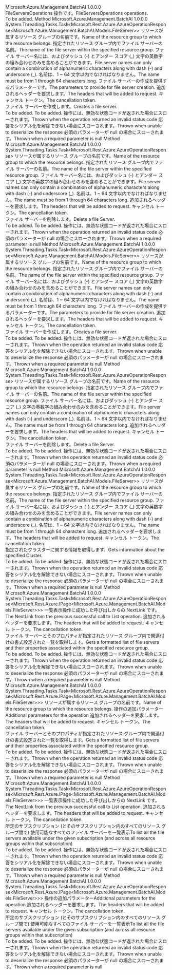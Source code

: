 <Type Name="IFileServersOperations" FullName="Microsoft.Azure.Management.BatchAI.IFileServersOperations">
  <TypeSignature Language="C#" Value="public interface IFileServersOperations" />
  <TypeSignature Language="ILAsm" Value=".class public interface auto ansi abstract IFileServersOperations" />
  <TypeSignature Language="DocId" Value="T:Microsoft.Azure.Management.BatchAI.IFileServersOperations" />
  <TypeSignature Language="VB.NET" Value="Public Interface IFileServersOperations" />
  <TypeSignature Language="F#" Value="type IFileServersOperations = interface" />
  <AssemblyInfo>
    <AssemblyName>Microsoft.Azure.Management.BatchAI</AssemblyName>
    <AssemblyVersion>1.0.0.0</AssemblyVersion>
  </AssemblyInfo>
  <Interfaces />
  <Docs>
    <summary>
            <span data-ttu-id="c0814-101">FileServersOperations 操作です。</span><span class="sxs-lookup"><span data-stu-id="c0814-101">FileServersOperations operations.</span></span>
            </summary>
    <remarks>To be added.</remarks>
  </Docs>
  <Members>
    <Member MemberName="BeginCreateWithHttpMessagesAsync">
      <MemberSignature Language="C#" Value="public System.Threading.Tasks.Task&lt;Microsoft.Rest.Azure.AzureOperationResponse&lt;Microsoft.Azure.Management.BatchAI.Models.FileServer&gt;&gt; BeginCreateWithHttpMessagesAsync (string resourceGroupName, string fileServerName, Microsoft.Azure.Management.BatchAI.Models.FileServerCreateParameters parameters, System.Collections.Generic.Dictionary&lt;string,System.Collections.Generic.List&lt;string&gt;&gt; customHeaders = null, System.Threading.CancellationToken cancellationToken = null);" />
      <MemberSignature Language="ILAsm" Value=".method public hidebysig newslot virtual instance class System.Threading.Tasks.Task`1&lt;class Microsoft.Rest.Azure.AzureOperationResponse`1&lt;class Microsoft.Azure.Management.BatchAI.Models.FileServer&gt;&gt; BeginCreateWithHttpMessagesAsync(string resourceGroupName, string fileServerName, class Microsoft.Azure.Management.BatchAI.Models.FileServerCreateParameters parameters, class System.Collections.Generic.Dictionary`2&lt;string, class System.Collections.Generic.List`1&lt;string&gt;&gt; customHeaders, valuetype System.Threading.CancellationToken cancellationToken) cil managed" />
      <MemberSignature Language="DocId" Value="M:Microsoft.Azure.Management.BatchAI.IFileServersOperations.BeginCreateWithHttpMessagesAsync(System.String,System.String,Microsoft.Azure.Management.BatchAI.Models.FileServerCreateParameters,System.Collections.Generic.Dictionary{System.String,System.Collections.Generic.List{System.String}},System.Threading.CancellationToken)" />
      <MemberSignature Language="F#" Value="abstract member BeginCreateWithHttpMessagesAsync : string * string * Microsoft.Azure.Management.BatchAI.Models.FileServerCreateParameters * System.Collections.Generic.Dictionary&lt;string, System.Collections.Generic.List&lt;string&gt;&gt; * System.Threading.CancellationToken -&gt; System.Threading.Tasks.Task&lt;Microsoft.Rest.Azure.AzureOperationResponse&lt;Microsoft.Azure.Management.BatchAI.Models.FileServer&gt;&gt;" Usage="iFileServersOperations.BeginCreateWithHttpMessagesAsync (resourceGroupName, fileServerName, parameters, customHeaders, cancellationToken)" />
      <MemberType>Method</MemberType>
      <AssemblyInfo>
        <AssemblyName>Microsoft.Azure.Management.BatchAI</AssemblyName>
        <AssemblyVersion>1.0.0.0</AssemblyVersion>
      </AssemblyInfo>
      <ReturnValue>
        <ReturnType>System.Threading.Tasks.Task&lt;Microsoft.Rest.Azure.AzureOperationResponse&lt;Microsoft.Azure.Management.BatchAI.Models.FileServer&gt;&gt;</ReturnType>
      </ReturnValue>
      <Parameters>
        <Parameter Name="resourceGroupName" Type="System.String" />
        <Parameter Name="fileServerName" Type="System.String" />
        <Parameter Name="parameters" Type="Microsoft.Azure.Management.BatchAI.Models.FileServerCreateParameters" />
        <Parameter Name="customHeaders" Type="System.Collections.Generic.Dictionary&lt;System.String,System.Collections.Generic.List&lt;System.String&gt;&gt;" />
        <Parameter Name="cancellationToken" Type="System.Threading.CancellationToken" />
      </Parameters>
      <Docs>
        <param name="resourceGroupName">
            <span data-ttu-id="c0814-102">リソースが属するリソース グループの名前です。</span><span class="sxs-lookup"><span data-stu-id="c0814-102">Name of the resource group to which the resource belongs.</span></span>
            </param>
        <param name="fileServerName">
            <span data-ttu-id="c0814-103">指定されたリソース グループ内でファイル サーバーの名前。</span><span class="sxs-lookup"><span data-stu-id="c0814-103">The name of the file server within the specified resource group.</span></span>
            <span data-ttu-id="c0814-104">ファイル サーバー名には、およびダッシュ (-) とアンダー スコア (_) 文字の英数字の組み合わせのみを含めることができます。</span><span class="sxs-lookup"><span data-stu-id="c0814-104">File server names can only contain a combination of alphanumeric characters along with dash (-) and underscore (_).</span></span> <span data-ttu-id="c0814-105">名前は、1 ~ 64 文字以内でなければなりません。</span><span class="sxs-lookup"><span data-stu-id="c0814-105">The name must be from 1 through 64 characters long.</span></span>
            </param>
        <param name="parameters">
            <span data-ttu-id="c0814-106">ファイル サーバーの作成を提供するパラメーターです。</span><span class="sxs-lookup"><span data-stu-id="c0814-106">The parameters to provide for file server creation.</span></span>
            </param>
        <param name="customHeaders">
            <span data-ttu-id="c0814-107">追加されるヘッダーを要求します。</span><span class="sxs-lookup"><span data-stu-id="c0814-107">The headers that will be added to request.</span></span>
            </param>
        <param name="cancellationToken">
            <span data-ttu-id="c0814-108">キャンセル トークン。</span><span class="sxs-lookup"><span data-stu-id="c0814-108">The cancellation token.</span></span>
            </param>
        <summary>
            <span data-ttu-id="c0814-109">ファイル サーバーを作成します。</span><span class="sxs-lookup"><span data-stu-id="c0814-109">Creates a file server.</span></span>
            </summary>
        <returns>To be added.</returns>
        <remarks>To be added.</remarks>
        <exception cref="T:Microsoft.Rest.Azure.CloudException">
            <span data-ttu-id="c0814-110">操作には、無効な状態コードが返された場合にスローされます。</span><span class="sxs-lookup"><span data-stu-id="c0814-110">Thrown when the operation returned an invalid status code</span></span>
            </exception>
        <exception cref="T:Microsoft.Rest.SerializationException">
            <span data-ttu-id="c0814-111">応答をシリアル化を解除できない場合にスローされます。</span><span class="sxs-lookup"><span data-stu-id="c0814-111">Thrown when unable to deserialize the response</span></span>
            </exception>
        <exception cref="T:Microsoft.Rest.ValidationException">
            <span data-ttu-id="c0814-112">必須のパラメーターが null の場合にスローされます。</span><span class="sxs-lookup"><span data-stu-id="c0814-112">Thrown when a required parameter is null</span></span>
            </exception>
      </Docs>
    </Member>
    <Member MemberName="BeginDeleteWithHttpMessagesAsync">
      <MemberSignature Language="C#" Value="public System.Threading.Tasks.Task&lt;Microsoft.Rest.Azure.AzureOperationResponse&gt; BeginDeleteWithHttpMessagesAsync (string resourceGroupName, string fileServerName, System.Collections.Generic.Dictionary&lt;string,System.Collections.Generic.List&lt;string&gt;&gt; customHeaders = null, System.Threading.CancellationToken cancellationToken = null);" />
      <MemberSignature Language="ILAsm" Value=".method public hidebysig newslot virtual instance class System.Threading.Tasks.Task`1&lt;class Microsoft.Rest.Azure.AzureOperationResponse&gt; BeginDeleteWithHttpMessagesAsync(string resourceGroupName, string fileServerName, class System.Collections.Generic.Dictionary`2&lt;string, class System.Collections.Generic.List`1&lt;string&gt;&gt; customHeaders, valuetype System.Threading.CancellationToken cancellationToken) cil managed" />
      <MemberSignature Language="DocId" Value="M:Microsoft.Azure.Management.BatchAI.IFileServersOperations.BeginDeleteWithHttpMessagesAsync(System.String,System.String,System.Collections.Generic.Dictionary{System.String,System.Collections.Generic.List{System.String}},System.Threading.CancellationToken)" />
      <MemberSignature Language="F#" Value="abstract member BeginDeleteWithHttpMessagesAsync : string * string * System.Collections.Generic.Dictionary&lt;string, System.Collections.Generic.List&lt;string&gt;&gt; * System.Threading.CancellationToken -&gt; System.Threading.Tasks.Task&lt;Microsoft.Rest.Azure.AzureOperationResponse&gt;" Usage="iFileServersOperations.BeginDeleteWithHttpMessagesAsync (resourceGroupName, fileServerName, customHeaders, cancellationToken)" />
      <MemberType>Method</MemberType>
      <AssemblyInfo>
        <AssemblyName>Microsoft.Azure.Management.BatchAI</AssemblyName>
        <AssemblyVersion>1.0.0.0</AssemblyVersion>
      </AssemblyInfo>
      <ReturnValue>
        <ReturnType>System.Threading.Tasks.Task&lt;Microsoft.Rest.Azure.AzureOperationResponse&gt;</ReturnType>
      </ReturnValue>
      <Parameters>
        <Parameter Name="resourceGroupName" Type="System.String" />
        <Parameter Name="fileServerName" Type="System.String" />
        <Parameter Name="customHeaders" Type="System.Collections.Generic.Dictionary&lt;System.String,System.Collections.Generic.List&lt;System.String&gt;&gt;" />
        <Parameter Name="cancellationToken" Type="System.Threading.CancellationToken" />
      </Parameters>
      <Docs>
        <param name="resourceGroupName">
            <span data-ttu-id="c0814-113">リソースが属するリソース グループの名前です。</span><span class="sxs-lookup"><span data-stu-id="c0814-113">Name of the resource group to which the resource belongs.</span></span>
            </param>
        <param name="fileServerName">
            <span data-ttu-id="c0814-114">指定されたリソース グループ内でファイル サーバーの名前。</span><span class="sxs-lookup"><span data-stu-id="c0814-114">The name of the file server within the specified resource group.</span></span>
            <span data-ttu-id="c0814-115">ファイル サーバー名には、およびダッシュ (-) とアンダー スコア (_) 文字の英数字の組み合わせのみを含めることができます。</span><span class="sxs-lookup"><span data-stu-id="c0814-115">File server names can only contain a combination of alphanumeric characters along with dash (-) and underscore (_).</span></span> <span data-ttu-id="c0814-116">名前は、1 ~ 64 文字以内でなければなりません。</span><span class="sxs-lookup"><span data-stu-id="c0814-116">The name must be from 1 through 64 characters long.</span></span>
            </param>
        <param name="customHeaders">
            <span data-ttu-id="c0814-117">追加されるヘッダーを要求します。</span><span class="sxs-lookup"><span data-stu-id="c0814-117">The headers that will be added to request.</span></span>
            </param>
        <param name="cancellationToken">
            <span data-ttu-id="c0814-118">キャンセル トークン。</span><span class="sxs-lookup"><span data-stu-id="c0814-118">The cancellation token.</span></span>
            </param>
        <summary>
            <span data-ttu-id="c0814-119">ファイル サーバーを削除します。</span><span class="sxs-lookup"><span data-stu-id="c0814-119">Delete a file Server.</span></span>
            </summary>
        <returns>To be added.</returns>
        <remarks>To be added.</remarks>
        <exception cref="T:Microsoft.Rest.Azure.CloudException">
            <span data-ttu-id="c0814-120">操作には、無効な状態コードが返された場合にスローされます。</span><span class="sxs-lookup"><span data-stu-id="c0814-120">Thrown when the operation returned an invalid status code</span></span>
            </exception>
        <exception cref="T:Microsoft.Rest.ValidationException">
            <span data-ttu-id="c0814-121">必須のパラメーターが null の場合にスローされます。</span><span class="sxs-lookup"><span data-stu-id="c0814-121">Thrown when a required parameter is null</span></span>
            </exception>
      </Docs>
    </Member>
    <Member MemberName="CreateWithHttpMessagesAsync">
      <MemberSignature Language="C#" Value="public System.Threading.Tasks.Task&lt;Microsoft.Rest.Azure.AzureOperationResponse&lt;Microsoft.Azure.Management.BatchAI.Models.FileServer&gt;&gt; CreateWithHttpMessagesAsync (string resourceGroupName, string fileServerName, Microsoft.Azure.Management.BatchAI.Models.FileServerCreateParameters parameters, System.Collections.Generic.Dictionary&lt;string,System.Collections.Generic.List&lt;string&gt;&gt; customHeaders = null, System.Threading.CancellationToken cancellationToken = null);" />
      <MemberSignature Language="ILAsm" Value=".method public hidebysig newslot virtual instance class System.Threading.Tasks.Task`1&lt;class Microsoft.Rest.Azure.AzureOperationResponse`1&lt;class Microsoft.Azure.Management.BatchAI.Models.FileServer&gt;&gt; CreateWithHttpMessagesAsync(string resourceGroupName, string fileServerName, class Microsoft.Azure.Management.BatchAI.Models.FileServerCreateParameters parameters, class System.Collections.Generic.Dictionary`2&lt;string, class System.Collections.Generic.List`1&lt;string&gt;&gt; customHeaders, valuetype System.Threading.CancellationToken cancellationToken) cil managed" />
      <MemberSignature Language="DocId" Value="M:Microsoft.Azure.Management.BatchAI.IFileServersOperations.CreateWithHttpMessagesAsync(System.String,System.String,Microsoft.Azure.Management.BatchAI.Models.FileServerCreateParameters,System.Collections.Generic.Dictionary{System.String,System.Collections.Generic.List{System.String}},System.Threading.CancellationToken)" />
      <MemberSignature Language="F#" Value="abstract member CreateWithHttpMessagesAsync : string * string * Microsoft.Azure.Management.BatchAI.Models.FileServerCreateParameters * System.Collections.Generic.Dictionary&lt;string, System.Collections.Generic.List&lt;string&gt;&gt; * System.Threading.CancellationToken -&gt; System.Threading.Tasks.Task&lt;Microsoft.Rest.Azure.AzureOperationResponse&lt;Microsoft.Azure.Management.BatchAI.Models.FileServer&gt;&gt;" Usage="iFileServersOperations.CreateWithHttpMessagesAsync (resourceGroupName, fileServerName, parameters, customHeaders, cancellationToken)" />
      <MemberType>Method</MemberType>
      <AssemblyInfo>
        <AssemblyName>Microsoft.Azure.Management.BatchAI</AssemblyName>
        <AssemblyVersion>1.0.0.0</AssemblyVersion>
      </AssemblyInfo>
      <ReturnValue>
        <ReturnType>System.Threading.Tasks.Task&lt;Microsoft.Rest.Azure.AzureOperationResponse&lt;Microsoft.Azure.Management.BatchAI.Models.FileServer&gt;&gt;</ReturnType>
      </ReturnValue>
      <Parameters>
        <Parameter Name="resourceGroupName" Type="System.String" />
        <Parameter Name="fileServerName" Type="System.String" />
        <Parameter Name="parameters" Type="Microsoft.Azure.Management.BatchAI.Models.FileServerCreateParameters" />
        <Parameter Name="customHeaders" Type="System.Collections.Generic.Dictionary&lt;System.String,System.Collections.Generic.List&lt;System.String&gt;&gt;" />
        <Parameter Name="cancellationToken" Type="System.Threading.CancellationToken" />
      </Parameters>
      <Docs>
        <param name="resourceGroupName">
            <span data-ttu-id="c0814-122">リソースが属するリソース グループの名前です。</span><span class="sxs-lookup"><span data-stu-id="c0814-122">Name of the resource group to which the resource belongs.</span></span>
            </param>
        <param name="fileServerName">
            <span data-ttu-id="c0814-123">指定されたリソース グループ内でファイル サーバーの名前。</span><span class="sxs-lookup"><span data-stu-id="c0814-123">The name of the file server within the specified resource group.</span></span>
            <span data-ttu-id="c0814-124">ファイル サーバー名には、およびダッシュ (-) とアンダー スコア (_) 文字の英数字の組み合わせのみを含めることができます。</span><span class="sxs-lookup"><span data-stu-id="c0814-124">File server names can only contain a combination of alphanumeric characters along with dash (-) and underscore (_).</span></span> <span data-ttu-id="c0814-125">名前は、1 ~ 64 文字以内でなければなりません。</span><span class="sxs-lookup"><span data-stu-id="c0814-125">The name must be from 1 through 64 characters long.</span></span>
            </param>
        <param name="parameters">
            <span data-ttu-id="c0814-126">ファイル サーバーの作成を提供するパラメーターです。</span><span class="sxs-lookup"><span data-stu-id="c0814-126">The parameters to provide for file server creation.</span></span>
            </param>
        <param name="customHeaders">
            <span data-ttu-id="c0814-127">追加されるヘッダーを要求します。</span><span class="sxs-lookup"><span data-stu-id="c0814-127">The headers that will be added to request.</span></span>
            </param>
        <param name="cancellationToken">
            <span data-ttu-id="c0814-128">キャンセル トークン。</span><span class="sxs-lookup"><span data-stu-id="c0814-128">The cancellation token.</span></span>
            </param>
        <summary>
            <span data-ttu-id="c0814-129">ファイル サーバーを作成します。</span><span class="sxs-lookup"><span data-stu-id="c0814-129">Creates a file server.</span></span>
            </summary>
        <returns>To be added.</returns>
        <remarks>To be added.</remarks>
        <exception cref="T:Microsoft.Rest.Azure.CloudException">
            <span data-ttu-id="c0814-130">操作には、無効な状態コードが返された場合にスローされます。</span><span class="sxs-lookup"><span data-stu-id="c0814-130">Thrown when the operation returned an invalid status code</span></span>
            </exception>
        <exception cref="T:Microsoft.Rest.SerializationException">
            <span data-ttu-id="c0814-131">応答をシリアル化を解除できない場合にスローされます。</span><span class="sxs-lookup"><span data-stu-id="c0814-131">Thrown when unable to deserialize the response</span></span>
            </exception>
        <exception cref="T:Microsoft.Rest.ValidationException">
            <span data-ttu-id="c0814-132">必須のパラメーターが null の場合にスローされます。</span><span class="sxs-lookup"><span data-stu-id="c0814-132">Thrown when a required parameter is null</span></span>
            </exception>
      </Docs>
    </Member>
    <Member MemberName="DeleteWithHttpMessagesAsync">
      <MemberSignature Language="C#" Value="public System.Threading.Tasks.Task&lt;Microsoft.Rest.Azure.AzureOperationResponse&gt; DeleteWithHttpMessagesAsync (string resourceGroupName, string fileServerName, System.Collections.Generic.Dictionary&lt;string,System.Collections.Generic.List&lt;string&gt;&gt; customHeaders = null, System.Threading.CancellationToken cancellationToken = null);" />
      <MemberSignature Language="ILAsm" Value=".method public hidebysig newslot virtual instance class System.Threading.Tasks.Task`1&lt;class Microsoft.Rest.Azure.AzureOperationResponse&gt; DeleteWithHttpMessagesAsync(string resourceGroupName, string fileServerName, class System.Collections.Generic.Dictionary`2&lt;string, class System.Collections.Generic.List`1&lt;string&gt;&gt; customHeaders, valuetype System.Threading.CancellationToken cancellationToken) cil managed" />
      <MemberSignature Language="DocId" Value="M:Microsoft.Azure.Management.BatchAI.IFileServersOperations.DeleteWithHttpMessagesAsync(System.String,System.String,System.Collections.Generic.Dictionary{System.String,System.Collections.Generic.List{System.String}},System.Threading.CancellationToken)" />
      <MemberSignature Language="F#" Value="abstract member DeleteWithHttpMessagesAsync : string * string * System.Collections.Generic.Dictionary&lt;string, System.Collections.Generic.List&lt;string&gt;&gt; * System.Threading.CancellationToken -&gt; System.Threading.Tasks.Task&lt;Microsoft.Rest.Azure.AzureOperationResponse&gt;" Usage="iFileServersOperations.DeleteWithHttpMessagesAsync (resourceGroupName, fileServerName, customHeaders, cancellationToken)" />
      <MemberType>Method</MemberType>
      <AssemblyInfo>
        <AssemblyName>Microsoft.Azure.Management.BatchAI</AssemblyName>
        <AssemblyVersion>1.0.0.0</AssemblyVersion>
      </AssemblyInfo>
      <ReturnValue>
        <ReturnType>System.Threading.Tasks.Task&lt;Microsoft.Rest.Azure.AzureOperationResponse&gt;</ReturnType>
      </ReturnValue>
      <Parameters>
        <Parameter Name="resourceGroupName" Type="System.String" />
        <Parameter Name="fileServerName" Type="System.String" />
        <Parameter Name="customHeaders" Type="System.Collections.Generic.Dictionary&lt;System.String,System.Collections.Generic.List&lt;System.String&gt;&gt;" />
        <Parameter Name="cancellationToken" Type="System.Threading.CancellationToken" />
      </Parameters>
      <Docs>
        <param name="resourceGroupName">
            <span data-ttu-id="c0814-133">リソースが属するリソース グループの名前です。</span><span class="sxs-lookup"><span data-stu-id="c0814-133">Name of the resource group to which the resource belongs.</span></span>
            </param>
        <param name="fileServerName">
            <span data-ttu-id="c0814-134">指定されたリソース グループ内でファイル サーバーの名前。</span><span class="sxs-lookup"><span data-stu-id="c0814-134">The name of the file server within the specified resource group.</span></span>
            <span data-ttu-id="c0814-135">ファイル サーバー名には、およびダッシュ (-) とアンダー スコア (_) 文字の英数字の組み合わせのみを含めることができます。</span><span class="sxs-lookup"><span data-stu-id="c0814-135">File server names can only contain a combination of alphanumeric characters along with dash (-) and underscore (_).</span></span> <span data-ttu-id="c0814-136">名前は、1 ~ 64 文字以内でなければなりません。</span><span class="sxs-lookup"><span data-stu-id="c0814-136">The name must be from 1 through 64 characters long.</span></span>
            </param>
        <param name="customHeaders">
            <span data-ttu-id="c0814-137">追加されるヘッダーを要求します。</span><span class="sxs-lookup"><span data-stu-id="c0814-137">The headers that will be added to request.</span></span>
            </param>
        <param name="cancellationToken">
            <span data-ttu-id="c0814-138">キャンセル トークン。</span><span class="sxs-lookup"><span data-stu-id="c0814-138">The cancellation token.</span></span>
            </param>
        <summary>
            <span data-ttu-id="c0814-139">ファイル サーバーを削除します。</span><span class="sxs-lookup"><span data-stu-id="c0814-139">Delete a file Server.</span></span>
            </summary>
        <returns>To be added.</returns>
        <remarks>To be added.</remarks>
        <exception cref="T:Microsoft.Rest.Azure.CloudException">
            <span data-ttu-id="c0814-140">操作には、無効な状態コードが返された場合にスローされます。</span><span class="sxs-lookup"><span data-stu-id="c0814-140">Thrown when the operation returned an invalid status code</span></span>
            </exception>
        <exception cref="T:Microsoft.Rest.ValidationException">
            <span data-ttu-id="c0814-141">必須のパラメーターが null の場合にスローされます。</span><span class="sxs-lookup"><span data-stu-id="c0814-141">Thrown when a required parameter is null</span></span>
            </exception>
      </Docs>
    </Member>
    <Member MemberName="GetWithHttpMessagesAsync">
      <MemberSignature Language="C#" Value="public System.Threading.Tasks.Task&lt;Microsoft.Rest.Azure.AzureOperationResponse&lt;Microsoft.Azure.Management.BatchAI.Models.FileServer&gt;&gt; GetWithHttpMessagesAsync (string resourceGroupName, string fileServerName, System.Collections.Generic.Dictionary&lt;string,System.Collections.Generic.List&lt;string&gt;&gt; customHeaders = null, System.Threading.CancellationToken cancellationToken = null);" />
      <MemberSignature Language="ILAsm" Value=".method public hidebysig newslot virtual instance class System.Threading.Tasks.Task`1&lt;class Microsoft.Rest.Azure.AzureOperationResponse`1&lt;class Microsoft.Azure.Management.BatchAI.Models.FileServer&gt;&gt; GetWithHttpMessagesAsync(string resourceGroupName, string fileServerName, class System.Collections.Generic.Dictionary`2&lt;string, class System.Collections.Generic.List`1&lt;string&gt;&gt; customHeaders, valuetype System.Threading.CancellationToken cancellationToken) cil managed" />
      <MemberSignature Language="DocId" Value="M:Microsoft.Azure.Management.BatchAI.IFileServersOperations.GetWithHttpMessagesAsync(System.String,System.String,System.Collections.Generic.Dictionary{System.String,System.Collections.Generic.List{System.String}},System.Threading.CancellationToken)" />
      <MemberSignature Language="F#" Value="abstract member GetWithHttpMessagesAsync : string * string * System.Collections.Generic.Dictionary&lt;string, System.Collections.Generic.List&lt;string&gt;&gt; * System.Threading.CancellationToken -&gt; System.Threading.Tasks.Task&lt;Microsoft.Rest.Azure.AzureOperationResponse&lt;Microsoft.Azure.Management.BatchAI.Models.FileServer&gt;&gt;" Usage="iFileServersOperations.GetWithHttpMessagesAsync (resourceGroupName, fileServerName, customHeaders, cancellationToken)" />
      <MemberType>Method</MemberType>
      <AssemblyInfo>
        <AssemblyName>Microsoft.Azure.Management.BatchAI</AssemblyName>
        <AssemblyVersion>1.0.0.0</AssemblyVersion>
      </AssemblyInfo>
      <ReturnValue>
        <ReturnType>System.Threading.Tasks.Task&lt;Microsoft.Rest.Azure.AzureOperationResponse&lt;Microsoft.Azure.Management.BatchAI.Models.FileServer&gt;&gt;</ReturnType>
      </ReturnValue>
      <Parameters>
        <Parameter Name="resourceGroupName" Type="System.String" />
        <Parameter Name="fileServerName" Type="System.String" />
        <Parameter Name="customHeaders" Type="System.Collections.Generic.Dictionary&lt;System.String,System.Collections.Generic.List&lt;System.String&gt;&gt;" />
        <Parameter Name="cancellationToken" Type="System.Threading.CancellationToken" />
      </Parameters>
      <Docs>
        <param name="resourceGroupName">
            <span data-ttu-id="c0814-142">リソースが属するリソース グループの名前です。</span><span class="sxs-lookup"><span data-stu-id="c0814-142">Name of the resource group to which the resource belongs.</span></span>
            </param>
        <param name="fileServerName">
            <span data-ttu-id="c0814-143">指定されたリソース グループ内でファイル サーバーの名前。</span><span class="sxs-lookup"><span data-stu-id="c0814-143">The name of the file server within the specified resource group.</span></span>
            <span data-ttu-id="c0814-144">ファイル サーバー名には、およびダッシュ (-) とアンダー スコア (_) 文字の英数字の組み合わせのみを含めることができます。</span><span class="sxs-lookup"><span data-stu-id="c0814-144">File server names can only contain a combination of alphanumeric characters along with dash (-) and underscore (_).</span></span> <span data-ttu-id="c0814-145">名前は、1 ~ 64 文字以内でなければなりません。</span><span class="sxs-lookup"><span data-stu-id="c0814-145">The name must be from 1 through 64 characters long.</span></span>
            </param>
        <param name="customHeaders">
            <span data-ttu-id="c0814-146">追加されるヘッダーを要求します。</span><span class="sxs-lookup"><span data-stu-id="c0814-146">The headers that will be added to request.</span></span>
            </param>
        <param name="cancellationToken">
            <span data-ttu-id="c0814-147">キャンセル トークン。</span><span class="sxs-lookup"><span data-stu-id="c0814-147">The cancellation token.</span></span>
            </param>
        <summary>
            <span data-ttu-id="c0814-148">指定されたクラスターに関する情報を取得します。</span><span class="sxs-lookup"><span data-stu-id="c0814-148">Gets information about the specified Cluster.</span></span>
            </summary>
        <returns>To be added.</returns>
        <remarks>To be added.</remarks>
        <exception cref="T:Microsoft.Rest.Azure.CloudException">
            <span data-ttu-id="c0814-149">操作には、無効な状態コードが返された場合にスローされます。</span><span class="sxs-lookup"><span data-stu-id="c0814-149">Thrown when the operation returned an invalid status code</span></span>
            </exception>
        <exception cref="T:Microsoft.Rest.SerializationException">
            <span data-ttu-id="c0814-150">応答をシリアル化を解除できない場合にスローされます。</span><span class="sxs-lookup"><span data-stu-id="c0814-150">Thrown when unable to deserialize the response</span></span>
            </exception>
        <exception cref="T:Microsoft.Rest.ValidationException">
            <span data-ttu-id="c0814-151">必須のパラメーターが null の場合にスローされます。</span><span class="sxs-lookup"><span data-stu-id="c0814-151">Thrown when a required parameter is null</span></span>
            </exception>
      </Docs>
    </Member>
    <Member MemberName="ListByResourceGroupNextWithHttpMessagesAsync">
      <MemberSignature Language="C#" Value="public System.Threading.Tasks.Task&lt;Microsoft.Rest.Azure.AzureOperationResponse&lt;Microsoft.Rest.Azure.IPage&lt;Microsoft.Azure.Management.BatchAI.Models.FileServer&gt;&gt;&gt; ListByResourceGroupNextWithHttpMessagesAsync (string nextPageLink, System.Collections.Generic.Dictionary&lt;string,System.Collections.Generic.List&lt;string&gt;&gt; customHeaders = null, System.Threading.CancellationToken cancellationToken = null);" />
      <MemberSignature Language="ILAsm" Value=".method public hidebysig newslot virtual instance class System.Threading.Tasks.Task`1&lt;class Microsoft.Rest.Azure.AzureOperationResponse`1&lt;class Microsoft.Rest.Azure.IPage`1&lt;class Microsoft.Azure.Management.BatchAI.Models.FileServer&gt;&gt;&gt; ListByResourceGroupNextWithHttpMessagesAsync(string nextPageLink, class System.Collections.Generic.Dictionary`2&lt;string, class System.Collections.Generic.List`1&lt;string&gt;&gt; customHeaders, valuetype System.Threading.CancellationToken cancellationToken) cil managed" />
      <MemberSignature Language="DocId" Value="M:Microsoft.Azure.Management.BatchAI.IFileServersOperations.ListByResourceGroupNextWithHttpMessagesAsync(System.String,System.Collections.Generic.Dictionary{System.String,System.Collections.Generic.List{System.String}},System.Threading.CancellationToken)" />
      <MemberSignature Language="F#" Value="abstract member ListByResourceGroupNextWithHttpMessagesAsync : string * System.Collections.Generic.Dictionary&lt;string, System.Collections.Generic.List&lt;string&gt;&gt; * System.Threading.CancellationToken -&gt; System.Threading.Tasks.Task&lt;Microsoft.Rest.Azure.AzureOperationResponse&lt;Microsoft.Rest.Azure.IPage&lt;Microsoft.Azure.Management.BatchAI.Models.FileServer&gt;&gt;&gt;" Usage="iFileServersOperations.ListByResourceGroupNextWithHttpMessagesAsync (nextPageLink, customHeaders, cancellationToken)" />
      <MemberType>Method</MemberType>
      <AssemblyInfo>
        <AssemblyName>Microsoft.Azure.Management.BatchAI</AssemblyName>
        <AssemblyVersion>1.0.0.0</AssemblyVersion>
      </AssemblyInfo>
      <ReturnValue>
        <ReturnType>System.Threading.Tasks.Task&lt;Microsoft.Rest.Azure.AzureOperationResponse&lt;Microsoft.Rest.Azure.IPage&lt;Microsoft.Azure.Management.BatchAI.Models.FileServer&gt;&gt;&gt;</ReturnType>
      </ReturnValue>
      <Parameters>
        <Parameter Name="nextPageLink" Type="System.String" />
        <Parameter Name="customHeaders" Type="System.Collections.Generic.Dictionary&lt;System.String,System.Collections.Generic.List&lt;System.String&gt;&gt;" />
        <Parameter Name="cancellationToken" Type="System.Threading.CancellationToken" />
      </Parameters>
      <Docs>
        <param name="nextPageLink">
            <span data-ttu-id="c0814-152">一覧表示操作に成功した呼び出しからの NextLink です。</span><span class="sxs-lookup"><span data-stu-id="c0814-152">The NextLink from the previous successful call to List operation.</span></span>
            </param>
        <param name="customHeaders">
            <span data-ttu-id="c0814-153">追加されるヘッダーを要求します。</span><span class="sxs-lookup"><span data-stu-id="c0814-153">The headers that will be added to request.</span></span>
            </param>
        <param name="cancellationToken">
            <span data-ttu-id="c0814-154">キャンセル トークン。</span><span class="sxs-lookup"><span data-stu-id="c0814-154">The cancellation token.</span></span>
            </param>
        <summary>
            <span data-ttu-id="c0814-155">ファイル サーバーとそのプロパティが指定されたリソース グループ内で関連付けの書式設定された一覧を取得します。</span><span class="sxs-lookup"><span data-stu-id="c0814-155">Gets a formatted list of file servers and their properties associated within the specified resource group.</span></span>
            </summary>
        <returns>To be added.</returns>
        <remarks>To be added.</remarks>
        <exception cref="T:Microsoft.Rest.Azure.CloudException">
            <span data-ttu-id="c0814-156">操作には、無効な状態コードが返された場合にスローされます。</span><span class="sxs-lookup"><span data-stu-id="c0814-156">Thrown when the operation returned an invalid status code</span></span>
            </exception>
        <exception cref="T:Microsoft.Rest.SerializationException">
            <span data-ttu-id="c0814-157">応答をシリアル化を解除できない場合にスローされます。</span><span class="sxs-lookup"><span data-stu-id="c0814-157">Thrown when unable to deserialize the response</span></span>
            </exception>
        <exception cref="T:Microsoft.Rest.ValidationException">
            <span data-ttu-id="c0814-158">必須のパラメーターが null の場合にスローされます。</span><span class="sxs-lookup"><span data-stu-id="c0814-158">Thrown when a required parameter is null</span></span>
            </exception>
      </Docs>
    </Member>
    <Member MemberName="ListByResourceGroupWithHttpMessagesAsync">
      <MemberSignature Language="C#" Value="public System.Threading.Tasks.Task&lt;Microsoft.Rest.Azure.AzureOperationResponse&lt;Microsoft.Rest.Azure.IPage&lt;Microsoft.Azure.Management.BatchAI.Models.FileServer&gt;&gt;&gt; ListByResourceGroupWithHttpMessagesAsync (string resourceGroupName, Microsoft.Azure.Management.BatchAI.Models.FileServersListByResourceGroupOptions fileServersListByResourceGroupOptions = null, System.Collections.Generic.Dictionary&lt;string,System.Collections.Generic.List&lt;string&gt;&gt; customHeaders = null, System.Threading.CancellationToken cancellationToken = null);" />
      <MemberSignature Language="ILAsm" Value=".method public hidebysig newslot virtual instance class System.Threading.Tasks.Task`1&lt;class Microsoft.Rest.Azure.AzureOperationResponse`1&lt;class Microsoft.Rest.Azure.IPage`1&lt;class Microsoft.Azure.Management.BatchAI.Models.FileServer&gt;&gt;&gt; ListByResourceGroupWithHttpMessagesAsync(string resourceGroupName, class Microsoft.Azure.Management.BatchAI.Models.FileServersListByResourceGroupOptions fileServersListByResourceGroupOptions, class System.Collections.Generic.Dictionary`2&lt;string, class System.Collections.Generic.List`1&lt;string&gt;&gt; customHeaders, valuetype System.Threading.CancellationToken cancellationToken) cil managed" />
      <MemberSignature Language="DocId" Value="M:Microsoft.Azure.Management.BatchAI.IFileServersOperations.ListByResourceGroupWithHttpMessagesAsync(System.String,Microsoft.Azure.Management.BatchAI.Models.FileServersListByResourceGroupOptions,System.Collections.Generic.Dictionary{System.String,System.Collections.Generic.List{System.String}},System.Threading.CancellationToken)" />
      <MemberSignature Language="F#" Value="abstract member ListByResourceGroupWithHttpMessagesAsync : string * Microsoft.Azure.Management.BatchAI.Models.FileServersListByResourceGroupOptions * System.Collections.Generic.Dictionary&lt;string, System.Collections.Generic.List&lt;string&gt;&gt; * System.Threading.CancellationToken -&gt; System.Threading.Tasks.Task&lt;Microsoft.Rest.Azure.AzureOperationResponse&lt;Microsoft.Rest.Azure.IPage&lt;Microsoft.Azure.Management.BatchAI.Models.FileServer&gt;&gt;&gt;" Usage="iFileServersOperations.ListByResourceGroupWithHttpMessagesAsync (resourceGroupName, fileServersListByResourceGroupOptions, customHeaders, cancellationToken)" />
      <MemberType>Method</MemberType>
      <AssemblyInfo>
        <AssemblyName>Microsoft.Azure.Management.BatchAI</AssemblyName>
        <AssemblyVersion>1.0.0.0</AssemblyVersion>
      </AssemblyInfo>
      <ReturnValue>
        <ReturnType>System.Threading.Tasks.Task&lt;Microsoft.Rest.Azure.AzureOperationResponse&lt;Microsoft.Rest.Azure.IPage&lt;Microsoft.Azure.Management.BatchAI.Models.FileServer&gt;&gt;&gt;</ReturnType>
      </ReturnValue>
      <Parameters>
        <Parameter Name="resourceGroupName" Type="System.String" />
        <Parameter Name="fileServersListByResourceGroupOptions" Type="Microsoft.Azure.Management.BatchAI.Models.FileServersListByResourceGroupOptions" />
        <Parameter Name="customHeaders" Type="System.Collections.Generic.Dictionary&lt;System.String,System.Collections.Generic.List&lt;System.String&gt;&gt;" />
        <Parameter Name="cancellationToken" Type="System.Threading.CancellationToken" />
      </Parameters>
      <Docs>
        <param name="resourceGroupName">
            <span data-ttu-id="c0814-159">リソースが属するリソース グループの名前です。</span><span class="sxs-lookup"><span data-stu-id="c0814-159">Name of the resource group to which the resource belongs.</span></span>
            </param>
        <param name="fileServersListByResourceGroupOptions">
            <span data-ttu-id="c0814-160">操作の追加パラメーター</span><span class="sxs-lookup"><span data-stu-id="c0814-160">Additional parameters for the operation</span></span>
            </param>
        <param name="customHeaders">
            <span data-ttu-id="c0814-161">追加されるヘッダーを要求します。</span><span class="sxs-lookup"><span data-stu-id="c0814-161">The headers that will be added to request.</span></span>
            </param>
        <param name="cancellationToken">
            <span data-ttu-id="c0814-162">キャンセル トークン。</span><span class="sxs-lookup"><span data-stu-id="c0814-162">The cancellation token.</span></span>
            </param>
        <summary>
            <span data-ttu-id="c0814-163">ファイル サーバーとそのプロパティが指定されたリソース グループ内で関連付けの書式設定された一覧を取得します。</span><span class="sxs-lookup"><span data-stu-id="c0814-163">Gets a formatted list of file servers and their properties associated within the specified resource group.</span></span>
            </summary>
        <returns>To be added.</returns>
        <remarks>To be added.</remarks>
        <exception cref="T:Microsoft.Rest.Azure.CloudException">
            <span data-ttu-id="c0814-164">操作には、無効な状態コードが返された場合にスローされます。</span><span class="sxs-lookup"><span data-stu-id="c0814-164">Thrown when the operation returned an invalid status code</span></span>
            </exception>
        <exception cref="T:Microsoft.Rest.SerializationException">
            <span data-ttu-id="c0814-165">応答をシリアル化を解除できない場合にスローされます。</span><span class="sxs-lookup"><span data-stu-id="c0814-165">Thrown when unable to deserialize the response</span></span>
            </exception>
        <exception cref="T:Microsoft.Rest.ValidationException">
            <span data-ttu-id="c0814-166">必須のパラメーターが null の場合にスローされます。</span><span class="sxs-lookup"><span data-stu-id="c0814-166">Thrown when a required parameter is null</span></span>
            </exception>
      </Docs>
    </Member>
    <Member MemberName="ListNextWithHttpMessagesAsync">
      <MemberSignature Language="C#" Value="public System.Threading.Tasks.Task&lt;Microsoft.Rest.Azure.AzureOperationResponse&lt;Microsoft.Rest.Azure.IPage&lt;Microsoft.Azure.Management.BatchAI.Models.FileServer&gt;&gt;&gt; ListNextWithHttpMessagesAsync (string nextPageLink, System.Collections.Generic.Dictionary&lt;string,System.Collections.Generic.List&lt;string&gt;&gt; customHeaders = null, System.Threading.CancellationToken cancellationToken = null);" />
      <MemberSignature Language="ILAsm" Value=".method public hidebysig newslot virtual instance class System.Threading.Tasks.Task`1&lt;class Microsoft.Rest.Azure.AzureOperationResponse`1&lt;class Microsoft.Rest.Azure.IPage`1&lt;class Microsoft.Azure.Management.BatchAI.Models.FileServer&gt;&gt;&gt; ListNextWithHttpMessagesAsync(string nextPageLink, class System.Collections.Generic.Dictionary`2&lt;string, class System.Collections.Generic.List`1&lt;string&gt;&gt; customHeaders, valuetype System.Threading.CancellationToken cancellationToken) cil managed" />
      <MemberSignature Language="DocId" Value="M:Microsoft.Azure.Management.BatchAI.IFileServersOperations.ListNextWithHttpMessagesAsync(System.String,System.Collections.Generic.Dictionary{System.String,System.Collections.Generic.List{System.String}},System.Threading.CancellationToken)" />
      <MemberSignature Language="F#" Value="abstract member ListNextWithHttpMessagesAsync : string * System.Collections.Generic.Dictionary&lt;string, System.Collections.Generic.List&lt;string&gt;&gt; * System.Threading.CancellationToken -&gt; System.Threading.Tasks.Task&lt;Microsoft.Rest.Azure.AzureOperationResponse&lt;Microsoft.Rest.Azure.IPage&lt;Microsoft.Azure.Management.BatchAI.Models.FileServer&gt;&gt;&gt;" Usage="iFileServersOperations.ListNextWithHttpMessagesAsync (nextPageLink, customHeaders, cancellationToken)" />
      <MemberType>Method</MemberType>
      <AssemblyInfo>
        <AssemblyName>Microsoft.Azure.Management.BatchAI</AssemblyName>
        <AssemblyVersion>1.0.0.0</AssemblyVersion>
      </AssemblyInfo>
      <ReturnValue>
        <ReturnType>System.Threading.Tasks.Task&lt;Microsoft.Rest.Azure.AzureOperationResponse&lt;Microsoft.Rest.Azure.IPage&lt;Microsoft.Azure.Management.BatchAI.Models.FileServer&gt;&gt;&gt;</ReturnType>
      </ReturnValue>
      <Parameters>
        <Parameter Name="nextPageLink" Type="System.String" />
        <Parameter Name="customHeaders" Type="System.Collections.Generic.Dictionary&lt;System.String,System.Collections.Generic.List&lt;System.String&gt;&gt;" />
        <Parameter Name="cancellationToken" Type="System.Threading.CancellationToken" />
      </Parameters>
      <Docs>
        <param name="nextPageLink">
            <span data-ttu-id="c0814-167">一覧表示操作に成功した呼び出しからの NextLink です。</span><span class="sxs-lookup"><span data-stu-id="c0814-167">The NextLink from the previous successful call to List operation.</span></span>
            </param>
        <param name="customHeaders">
            <span data-ttu-id="c0814-168">追加されるヘッダーを要求します。</span><span class="sxs-lookup"><span data-stu-id="c0814-168">The headers that will be added to request.</span></span>
            </param>
        <param name="cancellationToken">
            <span data-ttu-id="c0814-169">キャンセル トークン。</span><span class="sxs-lookup"><span data-stu-id="c0814-169">The cancellation token.</span></span>
            </param>
        <summary>
            <span data-ttu-id="c0814-170">所定のサブスクリプション (とそのサブスクリプション内のすべてのリソース グループ間で) 使用可能なすべてのファイル サーバーを一覧表示</span><span class="sxs-lookup"><span data-stu-id="c0814-170">To list all the file servers available under the given subscription (and across all resource groups within that subscription)</span></span>
            </summary>
        <returns>To be added.</returns>
        <remarks>To be added.</remarks>
        <exception cref="T:Microsoft.Rest.Azure.CloudException">
            <span data-ttu-id="c0814-171">操作には、無効な状態コードが返された場合にスローされます。</span><span class="sxs-lookup"><span data-stu-id="c0814-171">Thrown when the operation returned an invalid status code</span></span>
            </exception>
        <exception cref="T:Microsoft.Rest.SerializationException">
            <span data-ttu-id="c0814-172">応答をシリアル化を解除できない場合にスローされます。</span><span class="sxs-lookup"><span data-stu-id="c0814-172">Thrown when unable to deserialize the response</span></span>
            </exception>
        <exception cref="T:Microsoft.Rest.ValidationException">
            <span data-ttu-id="c0814-173">必須のパラメーターが null の場合にスローされます。</span><span class="sxs-lookup"><span data-stu-id="c0814-173">Thrown when a required parameter is null</span></span>
            </exception>
      </Docs>
    </Member>
    <Member MemberName="ListWithHttpMessagesAsync">
      <MemberSignature Language="C#" Value="public System.Threading.Tasks.Task&lt;Microsoft.Rest.Azure.AzureOperationResponse&lt;Microsoft.Rest.Azure.IPage&lt;Microsoft.Azure.Management.BatchAI.Models.FileServer&gt;&gt;&gt; ListWithHttpMessagesAsync (Microsoft.Azure.Management.BatchAI.Models.FileServersListOptions fileServersListOptions = null, System.Collections.Generic.Dictionary&lt;string,System.Collections.Generic.List&lt;string&gt;&gt; customHeaders = null, System.Threading.CancellationToken cancellationToken = null);" />
      <MemberSignature Language="ILAsm" Value=".method public hidebysig newslot virtual instance class System.Threading.Tasks.Task`1&lt;class Microsoft.Rest.Azure.AzureOperationResponse`1&lt;class Microsoft.Rest.Azure.IPage`1&lt;class Microsoft.Azure.Management.BatchAI.Models.FileServer&gt;&gt;&gt; ListWithHttpMessagesAsync(class Microsoft.Azure.Management.BatchAI.Models.FileServersListOptions fileServersListOptions, class System.Collections.Generic.Dictionary`2&lt;string, class System.Collections.Generic.List`1&lt;string&gt;&gt; customHeaders, valuetype System.Threading.CancellationToken cancellationToken) cil managed" />
      <MemberSignature Language="DocId" Value="M:Microsoft.Azure.Management.BatchAI.IFileServersOperations.ListWithHttpMessagesAsync(Microsoft.Azure.Management.BatchAI.Models.FileServersListOptions,System.Collections.Generic.Dictionary{System.String,System.Collections.Generic.List{System.String}},System.Threading.CancellationToken)" />
      <MemberSignature Language="F#" Value="abstract member ListWithHttpMessagesAsync : Microsoft.Azure.Management.BatchAI.Models.FileServersListOptions * System.Collections.Generic.Dictionary&lt;string, System.Collections.Generic.List&lt;string&gt;&gt; * System.Threading.CancellationToken -&gt; System.Threading.Tasks.Task&lt;Microsoft.Rest.Azure.AzureOperationResponse&lt;Microsoft.Rest.Azure.IPage&lt;Microsoft.Azure.Management.BatchAI.Models.FileServer&gt;&gt;&gt;" Usage="iFileServersOperations.ListWithHttpMessagesAsync (fileServersListOptions, customHeaders, cancellationToken)" />
      <MemberType>Method</MemberType>
      <AssemblyInfo>
        <AssemblyName>Microsoft.Azure.Management.BatchAI</AssemblyName>
        <AssemblyVersion>1.0.0.0</AssemblyVersion>
      </AssemblyInfo>
      <ReturnValue>
        <ReturnType>System.Threading.Tasks.Task&lt;Microsoft.Rest.Azure.AzureOperationResponse&lt;Microsoft.Rest.Azure.IPage&lt;Microsoft.Azure.Management.BatchAI.Models.FileServer&gt;&gt;&gt;</ReturnType>
      </ReturnValue>
      <Parameters>
        <Parameter Name="fileServersListOptions" Type="Microsoft.Azure.Management.BatchAI.Models.FileServersListOptions" />
        <Parameter Name="customHeaders" Type="System.Collections.Generic.Dictionary&lt;System.String,System.Collections.Generic.List&lt;System.String&gt;&gt;" />
        <Parameter Name="cancellationToken" Type="System.Threading.CancellationToken" />
      </Parameters>
      <Docs>
        <param name="fileServersListOptions">
            <span data-ttu-id="c0814-174">操作の追加パラメーター</span><span class="sxs-lookup"><span data-stu-id="c0814-174">Additional parameters for the operation</span></span>
            </param>
        <param name="customHeaders">
            <span data-ttu-id="c0814-175">追加されるヘッダーを要求します。</span><span class="sxs-lookup"><span data-stu-id="c0814-175">The headers that will be added to request.</span></span>
            </param>
        <param name="cancellationToken">
            <span data-ttu-id="c0814-176">キャンセル トークン。</span><span class="sxs-lookup"><span data-stu-id="c0814-176">The cancellation token.</span></span>
            </param>
        <summary>
            <span data-ttu-id="c0814-177">所定のサブスクリプション (とそのサブスクリプション内のすべてのリソース グループ間で) 使用可能なすべてのファイル サーバーを一覧表示</span><span class="sxs-lookup"><span data-stu-id="c0814-177">To list all the file servers available under the given subscription (and across all resource groups within that subscription)</span></span>
            </summary>
        <returns>To be added.</returns>
        <remarks>To be added.</remarks>
        <exception cref="T:Microsoft.Rest.Azure.CloudException">
            <span data-ttu-id="c0814-178">操作には、無効な状態コードが返された場合にスローされます。</span><span class="sxs-lookup"><span data-stu-id="c0814-178">Thrown when the operation returned an invalid status code</span></span>
            </exception>
        <exception cref="T:Microsoft.Rest.SerializationException">
            <span data-ttu-id="c0814-179">応答をシリアル化を解除できない場合にスローされます。</span><span class="sxs-lookup"><span data-stu-id="c0814-179">Thrown when unable to deserialize the response</span></span>
            </exception>
        <exception cref="T:Microsoft.Rest.ValidationException">
            <span data-ttu-id="c0814-180">必須のパラメーターが null の場合にスローされます。</span><span class="sxs-lookup"><span data-stu-id="c0814-180">Thrown when a required parameter is null</span></span>
            </exception>
      </Docs>
    </Member>
  </Members>
</Type>